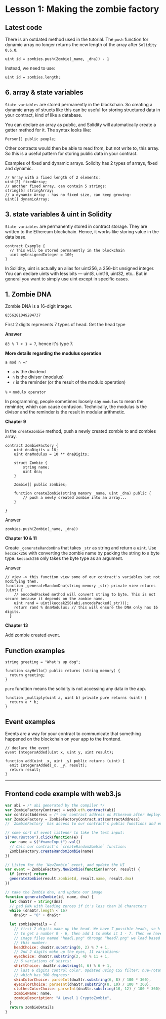 # Lesson 1: Making the zombie factory

## Latest code

There is an outdated method used in the tutorial. The `push` function for dynamic array no longer returns the new length of the array after `Solidity 0.6.0`.

```solidity
uint id = zombies.push(Zombie(_name, _dna)) - 1
```

Instead, we need to use:

```solidity
uint id = zombies.length;
```

## 6. array & state variables

`State variables` are stored permanently in the blockchain. So creating a dynamic array of structs like this can be useful for storing structured data in your contract, kind of like a database.

You can declare an array as public, and Solidity will automatically create a getter method for it. The syntax looks like:

`Person[] public people;`

Other contracts would then be able to read from, but not write to, this array. So this is a useful pattern for storing public data in your contract.

Examples of fixed and dynamic arrays. Solidity has 2 types of arrays, fixed and dynamic.

```solidity
// Array with a fixed length of 2 elements:
uint[2] fixedArray;
// another fixed Array, can contain 5 strings:
string[5] stringArray;
// a dynamic Array - has no fixed size, can keep growing:
uint[] dynamicArray;
```

## 3. state variables & uint in Solidity

`State variables` are permanently stored in contract storage. They are written to the Ethereum blockchain. Hence, it works like storing value in the data base.

```solidity
contract Example {
  // This will be stored permanently in the blockchain
  uint myUnsignedInteger = 100;
}
```

In Solidity, uint is actually an alias for uint256, a 256-bit unsigned integer. You can declare uints with less bits — uint8, uint16, uint32, etc.. But in general you want to simply use uint except in specific cases.

## 1. Zombie DNA

Zombie DNA is a 16-digit integer.

`8356281049284737`

First 2 digits represents 7 types of head. Get the head type

**Answer**

`83 % 7 + 1 = 7`, hence it's type 7.

**More details regarding the modulus operation**

`a mod n =r`

- `a` is the dividend
- `n` is the divisor (modulus)
- `r` is the reminder (or the result of the modulo operation)

`%` = `modulo operator`

In programming, people sometimes loosely say `modulus` to mean the reminder, which can cause confusion. Technically, the modulus is the divisor and the reminder is the result in modular arithmetic.

**Chapter 9**

In the `createZombie` method, push a newly created zombie to and zombies array.

```solidity
contract ZombieFactory {
    uint dnaDigits = 16;
    uint dnaModulus = 10 ** dnaDigits;

    struct Zombie {
        string name;
        uint dna;
    }

    Zombie[] public zombies;

    function createZombie(string memory _name, uint _dna) public {
        // push a newly created zombie into an array...
    }

}

```

Answer

```solidity
zombies.push(Zombie(_name, _dna))
```

**Chapter 10 & 11**

Create `_generateRandomDna` that takes `_str` as string and return a `uint`. Use `keccack256` with converting the zombie name by packing the string to a byte type. `keccack256` only takes the byte type as an argument.

Answer

```solidity
// view -> this function view some of our contract's variables but not modifying them.
function _generateRandomDna(string memory _str) private view returns (uint) {
    // encodedPacked method will convert string to byte. This is not secure because it depends on the zombie name.
    uint rand = uint(keccak256(abi.encodePacked(_str)));
    return rand % dnaModulus; // this will ensure the DNA only has 16 digits.
  }
```

**Chapter 13**

Add zombie created event.

## Function examples

```solidity
string greeting = "What's up dog";

function sayHello() public returns (string memory) {
  return greeting;
}
```

`pure` function means the solidity is not accessing any data in the app.

```solidity
function _multiply(uint a, uint b) private pure returns (uint) {
  return a * b;
}
```

## Event examples

Events are a way for your contract to communicate that something happened on the blockchain on your app to the frontend.

```solidity
// declare the event
event IntegersAdded(uint x, uint y, uint result);

function add(uint _x, uint _y) public returns (uint) {
  emit IntegersAdded(_x, _y, result);
  return result;
}
```

---

## Frontend code example with web3.js

```js
var abi = /* abi generated by the compiler */
var ZombieFactoryContract = web3.eth.contract(abi)
var contractAddress = /* our contract address on Ethereum after deploying */
var ZombieFactory = ZombieFactoryContract.at(contractAddress)
// `ZombieFactory` has access to our contract's public functions and events

// some sort of event listener to take the text input:
$("#ourButton").click(function(e) {
  var name = $("#nameInput").val()
  // Call our contract's `createRandomZombie` function:
  ZombieFactory.createRandomZombie(name)
})

// Listen for the `NewZombie` event, and update the UI
var event = ZombieFactory.NewZombie(function(error, result) {
  if (error) return
  generateZombie(result.zombieId, result.name, result.dna)
})

// take the Zombie dna, and update our image
function generateZombie(id, name, dna) {
  let dnaStr = String(dna)
  // pad DNA with leading zeroes if it's less than 16 characters
  while (dnaStr.length < 16)
    dnaStr = "0" + dnaStr

  let zombieDetails = {
    // first 2 digits make up the head. We have 7 possible heads, so % 7
    // to get a number 0 - 6, then add 1 to make it 1 - 7. Then we have 7
    // image files named "head1.png" through "head7.png" we load based on
    // this number:
    headChoice: dnaStr.substring(0, 2) % 7 + 1,
    // 2nd 2 digits make up the eyes, 11 variations:
    eyeChoice: dnaStr.substring(2, 4) % 11 + 1,
    // 6 variations of shirts:
    shirtChoice: dnaStr.substring(4, 6) % 6 + 1,
    // last 6 digits control color. Updated using CSS filter: hue-rotate
    // which has 360 degrees:
    skinColorChoice: parseInt(dnaStr.substring(6, 8) / 100 * 360),
    eyeColorChoice: parseInt(dnaStr.substring(8, 10) / 100 * 360),
    clothesColorChoice: parseInt(dnaStr.substring(10, 12) / 100 * 360),
    zombieName: name,
    zombieDescription: "A Level 1 CryptoZombie",
  }
  return zombieDetails
}
```
